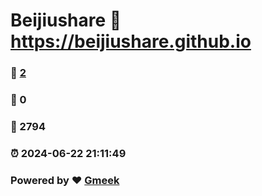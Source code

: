 # Beijiushare :link: https://beijiushare.github.io 
### :page_facing_up: [2](https://beijiushare.github.io/tag.html) 
### :speech_balloon: 0 
### :hibiscus: 2794 
### :alarm_clock: 2024-06-22 21:11:49 
### Powered by :heart: [Gmeek](https://github.com/Meekdai/Gmeek)
